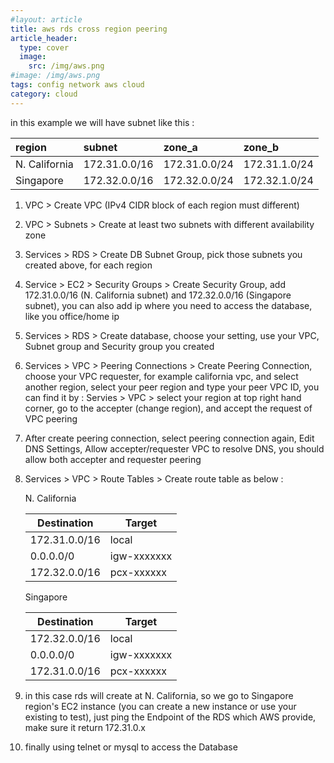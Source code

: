 ```yaml
---
#layout: article
title: aws rds cross region peering
article_header:
  type: cover
  image:
    src: /img/aws.png
#image: /img/aws.png
tags: config network aws cloud
category: cloud
---
```


in this example we will have subnet like this :

|region|subnet|zone_a|zone_b|
|:---|:---|:---|:---|
|N. California|172.31.0.0/16|172.31.0.0/24|172.31.1.0/24|
|Singapore|172.32.0.0/16|172.32.0.0/24|172.32.1.0/24|

1. VPC > Create VPC (IPv4 CIDR block of each region must different)

1. VPC > Subnets > Create at least two subnets with different availability zone

1. Services > RDS > Create DB Subnet Group, pick those subnets you created above, for each region

1. Service > EC2 > Security Groups > Create Security Group, add 172.31.0.0/16 (N. California subnet) and 172.32.0.0/16 (Singapore subnet), you can also add ip where you need to access the database, like you office/home ip

1. Services > RDS > Create database, choose your setting, use your VPC, Subnet group and Security group you created

1. Services > VPC > Peering Connections > Create Peering Connection, choose your VPC requester, for example california vpc, and select another region, select your peer region and type your peer VPC ID, you can find it by : Servies > VPC > select your region at top right hand corner, go to the accepter (change region), and accept the request of VPC peering

1. After create peering connection, select peering connection again, Edit DNS Settings, Allow accepter/requester VPC to resolve DNS, you should allow both accepter and requester peering

1. Services > VPC > Route Tables > Create route table as below :

    N. California

    |Destination|Target|
    |---|---|
    |172.31.0.0/16|local|
    |0.0.0.0/0|igw-xxxxxxx|
    |172.32.0.0/16|pcx-xxxxxx|

    Singapore

    |Destination|Target|
    |---|---|
    |172.32.0.0/16|local|
    |0.0.0.0/0|igw-xxxxxxx|
    |172.31.0.0/16|pcx-xxxxxx|

1. in this case rds will create at N. California, so we go to Singapore region's EC2 instance (you can create a new instance or use your existing to test), just ping the Endpoint of the RDS which AWS provide, make sure it return 172.31.0.x

1. finally using telnet or mysql to access the Database
